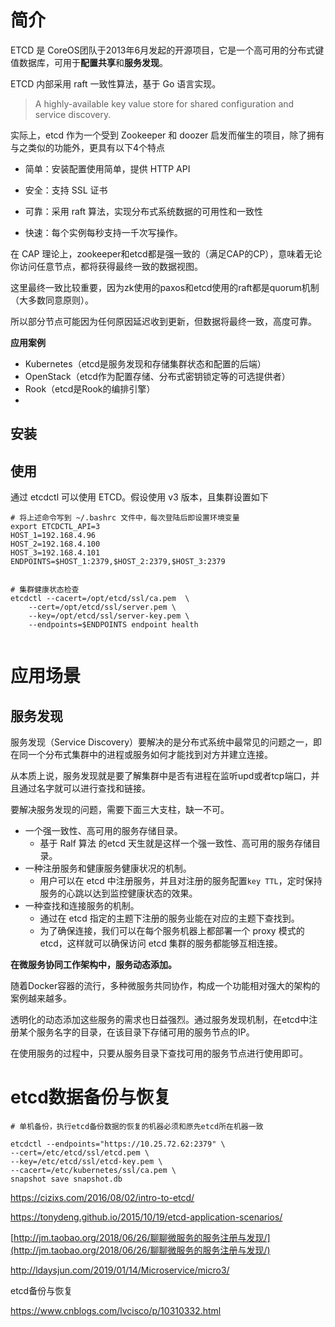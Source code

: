 # 简介



ETCD 是 CoreOS团队于2013年6月发起的开源项目，它是一个高可用的分布式键值数据库，可用于**配置共享**和**服务发现**。

ETCD 内部采用 raft 一致性算法，基于 Go 语言实现。

> A highly-available key value store for shared configuration and service discovery.

实际上，etcd 作为一个受到 Zookeeper 和 doozer 启发而催生的项目，除了拥有与之类似的功能外，更具有以下4个特点



- 简单：安装配置使用简单，提供 HTTP API

- 安全：支持 SSL 证书

- 可靠：采用 raft 算法，实现分布式系统数据的可用性和一致性
- 快速：每个实例每秒支持一千次写操作。



在 CAP 理论上，zookeeper和etcd都是强一致的（满足CAP的CP），意味着无论你访问任意节点，都将获得最终一致的数据视图。

这里最终一致比较重要，因为zk使用的paxos和etcd使用的raft都是quorum机制（大多数同意原则）。

所以部分节点可能因为任何原因延迟收到更新，但数据将最终一致，高度可靠。

**应用案例**

- Kubernetes（etcd是服务发现和存储集群状态和配置的后端）
- OpenStack（etcd作为配置存储、分布式密钥锁定等的可选提供者）
- Rook（etcd是Rook的编排引擎）
- 



## 安装









## 使用









通过 etcdctl 可以使用 ETCD。假设使用 v3 版本，且集群设置如下

```shell
# 将上述命令写到 ~/.bashrc 文件中，每次登陆后即设置环境变量
export ETCDCTL_API=3
HOST_1=192.168.4.96
HOST_2=192.168.4.100
HOST_3=192.168.4.101
ENDPOINTS=$HOST_1:2379,$HOST_2:2379,$HOST_3:2379


# 集群健康状态检查
etcdctl --cacert=/opt/etcd/ssl/ca.pem  \
	--cert=/opt/etcd/ssl/server.pem \
	--key=/opt/etcd/ssl/server-key.pem \
    --endpoints=$ENDPOINTS endpoint health


```







# 应用场景



## 服务发现

服务发现（Service Discovery）要解决的是分布式系统中最常见的问题之一，即在同一个分布式集群中的进程或服务如何才能找到对方并建立连接。



从本质上说，服务发现就是要了解集群中是否有进程在监听upd或者tcp端口，并且通过名字就可以进行查找和链接。

要解决服务发现的问题，需要下面三大支柱，缺一不可。

- 一个强一致性、高可用的服务存储目录。
  - 基于 Ralf 算法 的etcd 天生就是这样一个强一致性、高可用的服务存储目录。
- 一种注册服务和健康服务健康状况的机制。
  - 用户可以在 etcd 中注册服务，并且对注册的服务配置`key TTL`，定时保持服务的心跳以达到监控健康状态的效果。
- 一种查找和连接服务的机制。
  - 通过在 etcd 指定的主题下注册的服务业能在对应的主题下查找到。
  - 为了确保连接，我们可以在每个服务机器上都部署一个 proxy 模式的 etcd，这样就可以确保访问 etcd 集群的服务都能够互相连接。

 

**在微服务协同工作架构中，服务动态添加。**

随着Docker容器的流行，多种微服务共同协作，构成一个功能相对强大的架构的案例越来越多。

透明化的动态添加这些服务的需求也日益强烈。通过服务发现机制，在etcd中注册某个服务名字的目录，在该目录下存储可用的服务节点的IP。

在使用服务的过程中，只要从服务目录下查找可用的服务节点进行使用即可。













# etcd数据备份与恢复



```shell
# 单机备份，执行etcd备份数据的恢复的机器必须和原先etcd所在机器一致

etcdctl --endpoints="https://10.25.72.62:2379" \
--cert=/etc/etcd/ssl/etcd.pem \
--key=/etc/etcd/ssl/etcd-key.pem \
--cacert=/etc/kubernetes/ssl/ca.pem \
snapshot save snapshot.db
```







https://cizixs.com/2016/08/02/intro-to-etcd/



https://tonydeng.github.io/2015/10/19/etcd-application-scenarios/



[http://jm.taobao.org/2018/06/26/聊聊微服务的服务注册与发现/](http://jm.taobao.org/2018/06/26/聊聊微服务的服务注册与发现/)



http://ldaysjun.com/2019/01/14/Microservice/micro3/



etcd备份与恢复

https://www.cnblogs.com/lvcisco/p/10310332.html